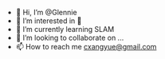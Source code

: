 - 👋 Hi, I’m @Glennie
- 👀 I’m interested in 🤖️
- 🌱 I’m currently learning SLAM
- 💞️ I’m looking to collaborate on ...
- 📫 How to reach me cxangyue@gmail.com

<!---
Glennine/Glennine is a ✨ special ✨ repository because its `README.md` (this file) appears on your GitHub profile.
You can click the Preview link to take a look at your changes.
--->
